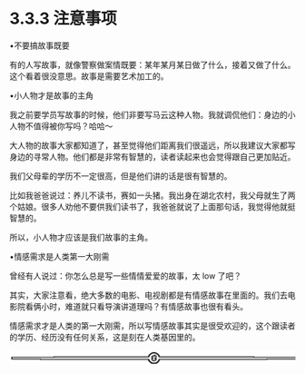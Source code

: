 # 3.3.3 注意事项

•不要搞故事既要

有的人写故事，就像警察做案情既要：某年某月某日做了什么，接着又做了什么。这个看着很没意思。故事是需要艺术加工的。

•小人物才是故事的主角

我之前要学员写故事的时候，他们非要写马云这种人物。我就调侃他们：身边的小人物不值得被你写吗？哈哈～

大人物的故事大家都知道了，甚至觉得他们距离我们很遥远，所以我建议大家都写身边的寻常人物。他们都是非常有智慧的，读者读起来也会觉得跟自己更加贴近。

我们父母辈的学历不一定很高，但是他们讲的话是很有智慧的。

比如我爸爸说过：养儿不读书，赛如一头猪。我出身在湖北农村，我父母就生了两个姑娘。很多人劝他不要供我们读书了，我爸爸就说了上面那句话，我觉得他就挺智慧的。

所以，小人物才应该是我们故事的主角。

•情感需求是人类第一大刚需

曾经有人说过：你怎么总是写一些情情爱爱的故事，太 low 了吧？

其实，大家注意看，绝大多数的电影、电视剧都是有情感故事在里面的。我们去电影院看俩小时，难道就只看导演讲道理吗？有情感故事也很有看头。

情感需求才是人类的第一大刚需，所以写情感故事其实是很受欢迎的，这个跟读者的学历、经历没有任何关系，这是刻在人类基因里的。

![](img/2353e49c541c9280d72f015ad0b89ff5.png)